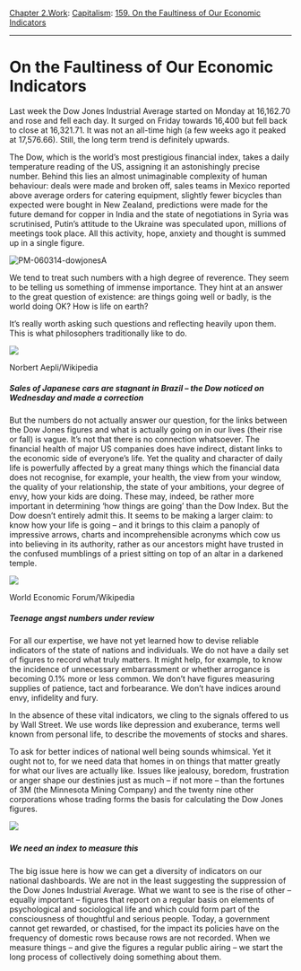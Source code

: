 [Chapter 2.Work](https://www.theschooloflife.com/thebookoflife/category/work/): [Capitalism](https://www.theschooloflife.com/thebookoflife/category/work/capitalism/): [159. On the Faultiness of Our Economic Indicators](https://www.theschooloflife.com/thebookoflife/dow-jones-and-gdp-figures-are-doing-great-but-tell-us-far-less-than-they-claim/)

* * *

# On the Faultiness of Our Economic Indicators

Last week the Dow Jones Industrial Average started on Monday at 16,162.70 and rose and fell each day. It surged on Friday towards 16,400 but fell back to close at 16,321.71. It was not an all-time high (a few weeks ago it peaked at 17,576.66). Still, the long term trend is definitely upwards.

The Dow, which is the world’s most prestigious financial index, takes a daily temperature reading of the US, assigning it an astonishingly precise number. Behind this lies an almost unimaginable complexity of human behaviour: deals were made and broken off, sales teams in Mexico reported above average orders for catering equipment, slightly fewer bicycles than expected were bought in New Zealand, predictions were made for the future demand for copper in India and the state of negotiations in Syria was scrutinised, Putin’s attitude to the Ukraine was speculated upon, millions of meetings took place. All this activity, hope, anxiety and thought is summed up in a single figure.

![PM-060314-dowjonesA](https://www.theschooloflife.com/thebookoflife/wp-content/uploads/2014/09/PM-060314-dowjonesA.jpg)

We tend to treat such numbers with a high degree of reverence. They seem to be telling us something of immense importance. They hint at an answer to the great question of existence: are things going well or badly, is the world doing OK? How is life on earth?

It’s really worth asking such questions and reflecting heavily upon them. This is what philosophers traditionally like to do.

 ![](https://www.theschooloflife.com/thebookoflife/wp-content/uploads/2014/11/2013-03-05_Geneva_Motor_Show_7894-1024x680.jpg)

Norbert Aepli/Wikipedia

##### Sales of Japanese cars are stagnant in Brazil – the Dow noticed on Wednesday and made a correction

But the numbers do not actually answer our question, for the links between the Dow Jones figures and what is actually going on in our lives (their rise or fall) is vague. It’s not that there is no connection whatsoever. The financial health of major US companies does have indirect, distant links to the economic side of everyone’s life. Yet the quality and character of daily life is powerfully affected by a great many things which the financial data does not recognise, for example, your health, the view from your window, the quality of your relationship, the state of your ambitions, your degree of envy, how your kids are doing. These may, indeed, be rather more important in determining ‘how things are going’ than the Dow Index. But the Dow doesn’t entirely admit this. It seems to be making a larger claim: to know how your life is going – and it brings to this claim a panoply of impressive arrows, charts and incomprehensible acronyms which cow us into believing in its authority, rather as our ancestors might have trusted in the confused mumblings of a priest sitting on top of an altar in a darkened temple.

 ![](https://www.theschooloflife.com/thebookoflife/wp-content/uploads/2014/11/Women_in_Economic_Decision-making_Overview-1024x594.jpg)

World Economic Forum/Wikipedia

##### Teenage angst numbers under review

For all our expertise, we have not yet learned how to devise reliable indicators of the state of nations and individuals. We do not have a daily set of figures to record what truly matters. It might help, for example, to know the incidence of unnecessary embarrassment or whether arrogance is becoming 0.1% more or less common. We don’t have figures measuring supplies of patience, tact and forbearance. We don’t have indices around envy, infidelity and fury.

In the absence of these vital indicators, we cling to the signals offered to us by Wall Street. We use words like depression and exuberance, terms well known from personal life, to describe the movements of stocks and shares.

To ask for better indices of national well being sounds whimsical. Yet it ought not to, for we need data that homes in on things that matter greatly for what our lives are actually like. Issues like jealousy, boredom, frustration or anger shape our destinies just as much – if not more – than the fortunes of 3M (the Minnesota Mining Company) and the twenty nine other corporations whose trading forms the basis for calculating the Dow Jones figures.

![](https://www.theschooloflife.com/thebookoflife/wp-content/uploads/2014/11/family-942970_1920-1024x683.jpg)

##### 

##### We need an index to measure this

The big issue here is how we can get a diversity of indicators on our national dashboards. We are not in the least suggesting the suppression of the Dow Jones Industrial Average. What we want to see is the rise of other – equally important – figures that report on a regular basis on elements of psychological and sociological life and which could form part of the consciousness of thoughtful and serious people. Today, a government cannot get rewarded, or chastised, for the impact its policies have on the frequency of domestic rows because rows are not recorded. When we measure things – and give the figures a regular public airing – we start the long process of collectively doing something about them.
